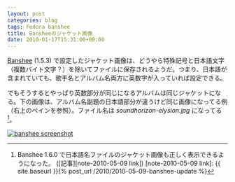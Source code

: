 ```yaml
---
layout: post
categories: blog
tags: Fedora banshee
title: Bansheeのジャケット画像
date: 2010-01-17T15:31:00+09:00
---
```



[Banshee] (1.5.3) で設定したジャケット画像は、どうやら特殊記号と日本語文字（複数バイト文字？）を除いてファイルに保存されるようだ。つまり、日本語が含まれていても、歌手名とアルバム名両方に英数字が入っていれば設定できる。

<!-- more -->

でもそうするとやっぱり英数部分が同じになるアルバムは同じジャケットになる。下の画像は、アルバム名副題の日本語部分が違うけど同じ画像になってる例（右上のペインを参照）。ファイル名は *soundhorizon-elysion.jpg* になってる[^note-2010-05-09]。

[![banshee screenshot]][banshee screenshot link]



[Banshee]: http://banshee-project.org/

[banshee screenshot]: https://lh3.googleusercontent.com/3kOldjFxMaZ0Wvm9Hqsz8WzzB4SE54CK82YcHJA_yweLqLic1My9_x-NH3QESbbJavoNGdw_mF7xNCsvpDK4erEVH6J-rxi9abQFIrHSyOL7VwEpMrtzjsgdRoLtSibCn_baV1jXuw=w600
[banshee screenshot link]: https://photos.google.com/share/AF1QipMVa2Eaa9VOOJT2xmAPbReHf9YZWqPWEzmKYdWCoFGqL6YNFu5tHgC-0AChlmM4dg/photo/AF1QipMG4ugFLXmVSx6WI31QtMzlhz9cWlm7sUOa1mRU?key=cDlYdUk2VlVGTS1MZ0c5QVRkZUN0OVBRT1FnMkdR

[^note-2010-05-09]: Banshee 1.6.0 で日本語名ファイルのジャケット画像も正しく表示できるようになった。 ([記事][note-2010-05-09 link])
[note-2010-05-09 link]: {{ site.baseurl }}{% post_url /2010/2010-05-09-banshee-update %}
